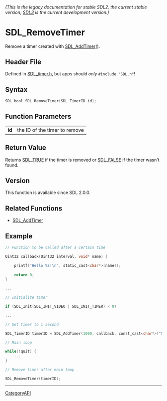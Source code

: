 ###### (This is the legacy documentation for stable SDL2, the current stable version; [SDL3](https://wiki.libsdl.org/SDL3/) is the current development version.)
# SDL_RemoveTimer

Remove a timer created with [SDL_AddTimer](SDL_AddTimer)().

## Header File

Defined in [SDL_timer.h](https://github.com/libsdl-org/SDL/blob/SDL2/include/SDL_timer.h), but apps should _only_ `#include "SDL.h"`!

## Syntax

```c
SDL_bool SDL_RemoveTimer(SDL_TimerID id);

```

## Function Parameters

|            |                               |
| ---------- | ----------------------------- |
| **id**     | the ID of the timer to remove |

## Return Value

Returns [SDL_TRUE](SDL_TRUE) if the timer is removed or
[SDL_FALSE](SDL_FALSE) if the timer wasn't found.

## Version

This function is available since SDL 2.0.0.

## Related Functions

* [SDL_AddTimer](SDL_AddTimer)


## Example

```c
// Function to be called after a certain time

Uint32 callback(Uint32 interval, void* name) {

    printf("Hello %s!\n", static_cast<char*>(name));
       
    return 0;
}

...

// Initialize timer

if (SDL_Init(SDL_INIT_VIDEO | SDL_INIT_TIMER) < 0)

...

// Set timer to 1 second

SDL_TimerID timerID = SDL_AddTimer(1000, callback, const_cast<char*>("SDL"));

// Main loop

while(!quit) {
    ...
}

// Remove timer after main loop

SDL_RemoveTimer(timerID);
```

----
[CategoryAPI](CategoryAPI)


